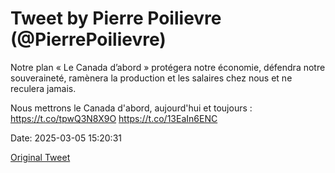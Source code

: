# Tweet by Pierre Poilievre (@PierrePoilievre)

Notre plan « Le Canada d’abord » protégera notre économie, défendra notre souveraineté, ramènera la production et les salaires chez nous et ne reculera jamais.

Nous mettrons le Canada d'abord, aujourd'hui et toujours : https://t.co/tpwQ3N8X9O https://t.co/13EaIn6ENC

Date: 2025-03-05 15:20:31

[Original Tweet](https://x.com/PierrePoilievre/status/1897306235218878906)
